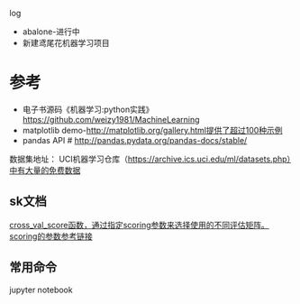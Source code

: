 log
- abalone-进行中
- 新建鸢尾花机器学习项目

# 参考
- 电子书源码《机器学习:python实践》https://github.com/weizy1981/MachineLearning
- matplotlib demo-http://matplotlib.org/gallery.html提供了超过100种示例
- pandas API # http://pandas.pydata.org/pandas-docs/stable/

数据集地址：
UCI机器学习仓库（https://archive.ics.uci.edu/ml/datasets.php）中有大量的免费数据


## sk文档
 [cross_val_score函数，通过指定scoring参数来选择使用的不同评估矩阵。scoring的参数参考链接](https://scikit-learn.org/stable/modules/model_evaluation.html#scoring-parameter)

## 常用命令
jupyter notebook